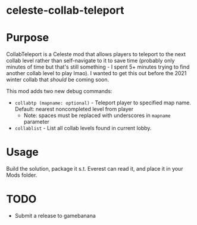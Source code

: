 # celeste-collab-teleport

# Purpose

CollabTeleport is a Celeste mod that allows players to teleport to the next collab level rather than self-navigate to it to save time (probably only minutes of time but that's still something - I spent 5+ minutes trying to find another collab level to play lmao). I wanted to get this out before the 2021 winter collab that _should_ be coming soon.

This mod adds two new debug commands:
- `collabtp (mapname: optional)` - Teleport player to specified map name. Default: nearest noncompleted level from player
  - Note: spaces must be replaced with underscores in `mapname` parameter
- `collablist` - List all collab levels found in current lobby.

# Usage

Build the solution, package it s.t. Everest can read it, and place it in your Mods folder.

# TODO
- Submit a release to gamebanana

